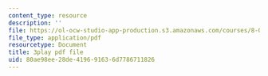 ```yaml
---
content_type: resource
description: ''
file: https://ol-ocw-studio-app-production.s3.amazonaws.com/courses/8-03sc-physics-iii-vibrations-and-waves-fall-2016/80ae98ee28de419691636d7786711826_1JeBWHzrRD4.pdf
file_type: application/pdf
resourcetype: Document
title: 3play pdf file
uid: 80ae98ee-28de-4196-9163-6d7786711826
---
```

